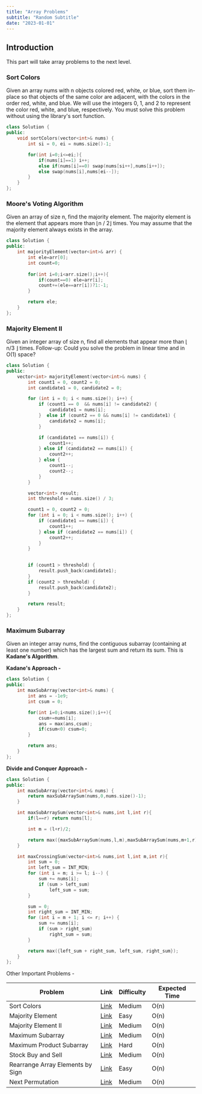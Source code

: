 ```yaml
---
title: "Array Problems"
subtitle: "Random Subtitle"
date: "2023-01-01"
---
```


## Introduction

This part will take array problems to the next level. 

### Sort Colors

Given an array nums with n objects colored red, white, or blue, sort them in-place so that objects of the same color are adjacent, with the colors in the order red, white, and blue. We will use the integers 0, 1, and 2 to represent the color red, white, and blue, respectively. You must solve this problem without using the library's sort function.

```cpp
class Solution {
public:
    void sortColors(vector<int>& nums) {
        int si = 0, ei = nums.size()-1;

        for(int i=0;i<=ei;){
            if(nums[i]==1) i++;
            else if(nums[i]==0) swap(nums[si++],nums[i++]);
            else swap(nums[i],nums[ei--]);
        }
    }
};
```


### Moore's Voting Algorithm

Given an array of size n, find the majority element. The majority element is the element that appears more than ⌊n / 2⌋ times. You may assume that the majority element always exists in the array.

```cpp
class Solution {
public:
    int majorityElement(vector<int>& arr) {
        int ele=arr[0];
        int count=0;
        
        for(int i=0;i<arr.size();i++){
            if(count==0) ele=arr[i];
            count+=(ele==arr[i])?1:-1;
        }

        return ele;
    }
};
```

### Majority Element II

Given an integer array of size n, find all elements that appear more than ⌊ n/3 ⌋ times. Follow-up: Could you solve the problem in linear time and in O(1) space?

```cpp
class Solution {
public:
    vector<int> majorityElement(vector<int>& nums) {
        int count1 = 0, count2 = 0; 
        int candidate1 = 0, candidate2 = 0; 

        for (int i = 0; i < nums.size(); i++) {
            if (count1 == 0  && nums[i] != candidate2) {
                candidate1 = nums[i];
            }  else if (count2 == 0 && nums[i] != candidate1) {
                candidate2 = nums[i];
            } 

            if (candidate1 == nums[i]) {
                count1++;
            } else if (candidate2 == nums[i]) {
                count2++;
            } else {
                count1--;
                count2--;
            }
        }

        vector<int> result;
        int threshold = nums.size() / 3; 

        count1 = 0, count2 = 0;
        for (int i = 0; i < nums.size(); i++) {
            if (candidate1 == nums[i]) {
                count1++;
            } else if (candidate2 == nums[i]) {
                count2++;
            }
        }

       
        if (count1 > threshold) {
            result.push_back(candidate1);
        }
        if (count2 > threshold) {
            result.push_back(candidate2);
        }

        return result;
    }
};
```


### Maximum Subarray 

Given an integer array nums, find the contiguous subarray (containing at least one number) which has the largest sum and return its sum. This is **Kadane's Algorithm**.


**Kadane's Approach -**

```cpp
class Solution {
public:
    int maxSubArray(vector<int>& nums) {
        int ans = -1e9;
        int csum = 0;

        for(int i=0;i<nums.size();i++){
            csum+=nums[i];
            ans = max(ans,csum);
            if(csum<0) csum=0;
        }

        return ans;
    }
};
```

**Divide and Conquer Approach -**

```cpp
class Solution {
public:
    int maxSubArray(vector<int>& nums) {
        return maxSubArraySum(nums,0,nums.size()-1);
    }

    int maxSubArraySum(vector<int>& nums,int l,int r){
        if(l==r) return nums[l];

        int m = (l+r)/2;

        return max({maxSubArraySum(nums,l,m),maxSubArraySum(nums,m+1,r),maxCrossingSum(nums,l,m,r)});
    }

    int maxCrossingSum(vector<int>& nums,int l,int m,int r){
        int sum = 0;
        int left_sum = INT_MIN;
        for (int i = m; i >= l; i--) {
            sum += nums[i];
            if (sum > left_sum)
                left_sum = sum;
        }

        sum = 0;
        int right_sum = INT_MIN;
        for (int i = m + 1; i <= r; i++) {
            sum += nums[i];
            if (sum > right_sum)
                right_sum = sum;
        }

        return max({left_sum + right_sum, left_sum, right_sum});
    }
};
```

Other Important Problems -

| Problem | Link | Difficulty | Expected Time |
| ------- | ---- | ---------- | ------------------------ |
| Sort Colors | [Link](https://leetcode.com/problems/sort-colors/) | Medium | O(n) |
| Majority Element | [Link](https://leetcode.com/problems/majority-element/) | Easy | O(n) |
| Majority Element II | [Link](https://leetcode.com/problems/majority-element-ii/) | Medium | O(n) |
| Maximum Subarray | [Link](https://leetcode.com/problems/maximum-subarray/) | Medium | O(n) |
| Maximum Product Subarray | [Link](https://leetcode.com/problems/maximum-product-subarray/) | Hard | O(n) |
| Stock Buy and Sell | [Link](https://leetcode.com/problems/best-time-to-buy-and-sell-stock/) | Medium | O(n) |
| Rearrange Array Elements by Sign | [Link](https://leetcode.com/problems/rearrange-array-elements-by-sign/description/) | Easy | O(n) |
| Next Permutation | [Link](https://leetcode.com/problems/next-permutation/) | Medium | O(n) |



